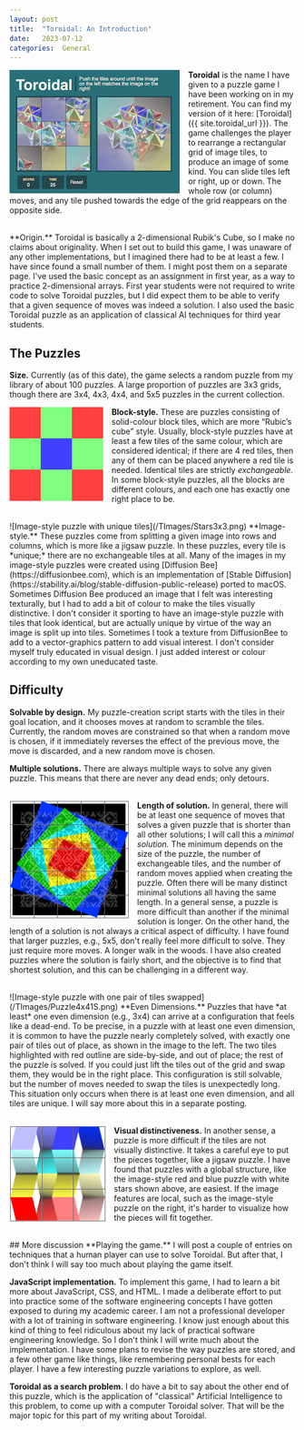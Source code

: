 ```yaml
---
layout: post
title:  "Toroidal: An Introduction"
date:   2023-07-12 
categories:  General
---
```

<style>
img
{
    display:inline-block;
    float:left;
    margin-right:15px;
}
</style>

![Screenshot of Mike's Toroidal game](/TImages/ScreenShot300.png)
**Toroidal** is the name I have given to a puzzle game I have been
working on in my retirement.  You can find my version of it here: [Toroidal]({{ site.toroidal_url }}). The game challenges the player to rearrange a rectangular grid of image tiles, to produce an image of some kind.  You can slide tiles left or right, up or down.  The whole row (or column) moves, and any tile pushed towards the edge of 
the grid reappears on the opposite side.   

<br/>
**Origin.**  Toroidal is basically a 2-dimensional Rubik's Cube, so I make no claims about originality.   When I set out to build this game, I was unaware of any other implementations, but I imagined there had to be at least a few.  I have since found a small number of them.  I might post them on a separate page.  I've used the basic concept as an assignment in first year, as a way to practice 2-dimensional arrays.  First year students were not required to write code to solve Toroidal puzzles, but I did expect them to be able to verify that a given sequence of moves was indeed a solution.  I also used the basic Toroidal puzzle as an application of classical AI techniques for third year students.  

## The Puzzles
**Size.**  Currently (as of this date), the game selects a random puzzle from
my library of about 100 puzzles.   A large proportion of puzzles
are 3x3 grids, though there are 3x4, 4x3, 4x4, and 5x5 puzzles in
the current collection.  

![Block-style puzzle with exchangeable tiles](/TImages/Cross3x3.png)
**Block-style.**  These are puzzles consisting of solid-colour
block tiles, which are more “Rubic’s cube” style.  Usually, block-style puzzles have at least a few tiles of the same colour, which are considered identical; if there are 4 red tiles, then any of them can be placed anywhere a red tile is needed.  Identical tiles are strictly *exchangeable.*  In some block-style puzzles, all the blocks are different colours, and each one has exactly one right place to be.

<br/>
![Image-style puzzle with unique tiles](/TImages/Stars3x3.png)
**Image-style.** These puzzles come from splitting a given image into rows and columns,
which is more like a jigsaw puzzle.   In these puzzles, every tile is *unique;* there are no exchangeable tiles at all.  Many of the images in my image-style puzzles were created using 
[Diffusion Bee](https://diffusionbee.com), which is
an implementation of [Stable Diffusion](https://stability.ai/blog/stable-diffusion-public-release) 
ported to macOS.  Sometimes Diffusion Bee produced an image that I felt was interesting 
texturally, but I had to add a bit of colour to make the tiles visually distinctive.  I don't consider it sporting to have an image-style puzzle with tiles that look identical, but are actually unique by virtue of the way an image is split up into tiles.  Sometimes I took a texture from DiffusionBee to add to a vector-graphics pattern to add visual interest.  I don't consider myself truly educated in visual design.  I just added interest or colour according to my own uneducated taste.

## Difficulty
**Solvable by design.**   My puzzle-creation script starts with the tiles in their goal location, and it chooses moves at random 
to scramble the tiles.  Currently, the random moves 
are constrained so that when a random move is chosen, if it immediately 
reverses the effect of the previous move, the move is discarded, and a new random move is chosen. 

**Multiple solutions.** There are always multiple ways to solve any given puzzle.  This means that there are never any dead ends; only detours.  

<br/>![Larger image-style puzzle](/TImages/TexturedQuart5x5.png)
**Length of solution.**  In general, there will be at least one sequence of moves that solves a given puzzle that is shorter than all other solutions; I will call this a *minimal solution.*  The minimum depends on the size of the puzzle, the number of exchangeable tiles, and the number of random moves applied when creating the puzzle.  Often there will be many distinct minimal solutions all having the same length.  In a general sense, a puzzle is more difficult than another if the minimal solution is longer.    On the other hand, the length of a solution is not always a critical aspect of difficulty. I have found that larger puzzles, e.g., 5x5,  don't really feel more difficult to solve.  They just require more moves.  A longer walk in the woods.  I have also created puzzles where the solution is fairly short, and the objective is to find that shortest solution, and this can be challenging in a different way.

<br/>
![Image-style puzzle with one pair of tiles swapped](/TImages/Puzzle4x41S.png)
**Even Dimensions.**  Puzzles that have *at least* one even dimension (e.g., 3x4) can arrive at a configuration that feels like a dead-end.  To be precise, in a puzzle with at least one even dimension, it is common to have the puzzle nearly completely solved, with exactly one pair of tiles out of place, as shown in the image to the left.  The two tiles highlighted with red outline are side-by-side, and out of place; the rest of the puzzle is solved.  If you could just lift the tiles out of the grid and swap them, they would be in the right place.  This configuration is still solvable, but the number of moves needed to swap the tiles is unexpectedly long.  This situation only occurs when there is at least one even dimension, and all tiles are unique.  I will say more about this in a separate posting. 

<br/>![Image-style puzzle with only local structure](/TImages/Stairs3x3.png)
**Visual distinctiveness.**  In another sense, a puzzle is more difficult if the tiles are not visually distinctive.  It takes a careful eye to put the pieces together, like a jigsaw puzzle.  I have found that puzzles with a global structure, like the image-style red and blue puzzle with white stars shown above, are easiest.  If the image features are local, such as the image-style puzzle on the right, it's harder to visualize how the pieces will fit together.  


<br/>
## More discussion
**Playing the game.** I will post a couple of entries on techniques that a human player can use to solve Toroidal.  But after that, I don't think I will say too much about playing the game itself.  

**JavaScript implementation.**  To implement this game, I had to learn a bit more about JavaScript, CSS, and HTML.  I made a deliberate effort to put into practice some of the software engineering concepts I have gotten exposed to during my academic career.  I am not a professional developer with a lot of training in software engineering.  I know just enough about this kind of thing to feel ridiculous about my lack of practical software engineering knowledge.  So I don't think I will write much about the implementation.  I have some plans to revise the way puzzles are stored, and a few other game like things, like remembering personal bests for each player.  I have a few interesting puzzle variations to explore, as well. 

**Toroidal as a search problem.**  I do have a bit to say about the other end of this puzzle, which is the application of "classical" Artificial Intelligence to this problem, to come up with a computer Toroidal solver.  That will be the major topic for this part of my writing about Toroidal. 
